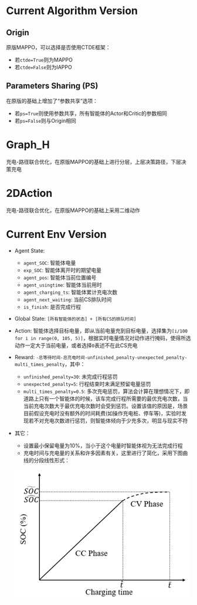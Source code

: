 <!--
 * @Author: CQZ
 * @Date: 2024-09-13 16:16:30
 * @Company: SEU
-->
# Current Algorithm Version

## Origin

原版MAPPO，可以选择是否使用CTDE框架：

* 若`ctde=True`则为MAPPO
* 若`ctde=False`则为IAPPO

## Parameters Sharing (PS)

在原版的基础上增加了“参数共享”选项：

* 若`ps=True`则使用参数共享，所有智能体的Actor和Critic的参数相同
* 若`ps=False`则与Origin相同

# Graph_H

充电-路径联合优化，在原版MAPPO的基础上进行分层，上层决策路径，下层决策充电

# 2DAction

充电-路径联合优化，在原版MAPPO的基础上采用二维动作

# Current Env Version

* Agent State:
  * `agent_SOC`: 智能体电量
  * `exp_SOC`: 智能体离开时的期望电量
  * `agent_pos`: 智能体当前位置编号
  * `agent_usingtime`: 智能体当前用时
  * `agent_charging_ts`: 智能体累计充电次数
  * `agent_next_waiting`: 当前CS排队时间
  * `is_finish`: 是否完成行程
* Global State: `[所有智能体的状态] + [所有CS的排队时间]`
* Action: 智能体选择目标电量，即从当前电量充到目标电量，选择集为`[i/100 for i in range(0, 105, 5)]`，根据实时电量情况对动作进行掩码，使得所选动作一定大于当前电量，或者选择`0`表述不在此CS充电
* Reward: `-总等待时间-总充电时间-unfinished_penalty-unexpected_penalty-multi_times_penalty`，其中：
  * `unfinished_penalty=30`: 未完成行程惩罚
  * `unexpected_penalty=5`: 行程结束时未满足预留电量惩罚
  * `multi_times_penalty=0.5`: 多次充电惩罚，算法会计算在理想情况下，即道路上只有一个智能体的时候，该车完成行程所需要的最优充电次数，当当前充电次数大于最优充电次数时会受到惩罚。设置该值的原因是，场景目前假设充电时没有额外的时间耗费(如操作充电桩、停车等)，实验时发现若不对充电次数进行惩罚，则智能体倾向于少充多次，明显与现实不符
* 其它：
  * 设置最小保留电量为10%，当小于这个电量时智能体视为无法完成行程
  * 充电时间与充电量的关系和许多因素有关，这里进行了简化，采用下图曲线的分段线性形式：

  ![充电时间-充电量](../Image/Charging_Time.png)
